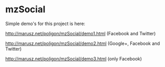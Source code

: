mzSocial
========
Simple demo's for this project is here:

http://marusz.net/poligon/mzSocial/demo1.html (Facebook and Twitter)

http://marusz.net/poligon/mzSocial/demo2.html (Google+, Facebook and Twitter)

http://marusz.net/poligon/mzSocial/demo3.html (only Facebook)
